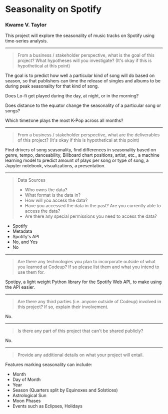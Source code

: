 # Seasonality on Spotify
### Kwame V. Taylor

This project will explore the seasonality of music tracks on Spotify using time-series analysis.

---

> From a business / stakeholder perspective, what is the goal of this project? What hypotheses will you investigate? (It's okay if this is hypothetical at this point)

The goal is to predict how well a particular kind of song will do based on season, so that publishers can time the release of singles and albums to be during peak seasonality for that kind of song.

Does Lo-fi get played during the day, at night, or in the morning?

Does distance to the equator change the seasonality of a particular song or songs?

Which timezone plays the most K-Pop across all months?

---

> From a business / stakeholder perspective, what are the deliverables of this project? (It's okay if this is hypothetical at this point)

Find drivers of song seasonality, find differences in seasonality based on genre, tempo, danceability, Billboard chart positions, artist, etc., a machine learning model to predict amount of plays per song or type of song, a Jupyter notebook, visualizations, a presentation.

---

> Data Sources
> - Who owns the data?
> - What format is the data in?
> - How will you access the data?
> - Have you accessed the data in the past? Are you currently able to access the data?
> - Are there any special permissions you need to access the data?

- Spotify
- Metadata
- Spotify's API
- No, and Yes
- No

---

> Are there any technologies you plan to incorporate outside of what you learned at Codeup? If so please list them and what you intend to use them for.

Spotipy, a light weight Python library for the Spotify Web API, to make using the API easier.

---

> Are there any third parties (i.e. anyone outside of Codeup) involved in this project? If so, explain their involvement.

No.

---

> Is there any part of this project that can't be shared publicly?

No.

---

> Provide any additional details on what your project will entail.

Features marking seasonality can include:
 * Month
 * Day of Month
 * Year
 * Season (Quarters split by Equinoxes and Solstices)
 * Astrological Sun
 * Moon Phases
 * Events such as Eclipses, Holidays
